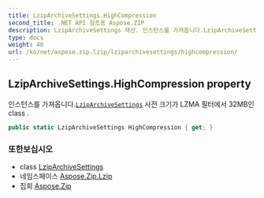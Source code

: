 ```yaml
---
title: LzipArchiveSettings.HighCompression
second_title: .NET API 참조용 Aspose.ZIP
description: LzipArchiveSettings 재산. 인스턴스를 가져옵니다.LzipArchiveSettings 사전 크기가 LZMA 필터에서 32MB인 class .
type: docs
weight: 40
url: /ko/net/aspose.zip.lzip/lziparchivesettings/highcompression/
---
```

## LzipArchiveSettings.HighCompression property

인스턴스를 가져옵니다.[`LzipArchiveSettings`](../) 사전 크기가 LZMA 필터에서 32MB인 class .

```csharp
public static LzipArchiveSettings HighCompression { get; }
```

### 또한보십시오

* class [LzipArchiveSettings](../)
* 네임스페이스 [Aspose.Zip.Lzip](../../lziparchivesettings/)
* 집회 [Aspose.Zip](../../../)


